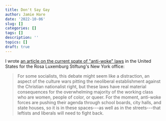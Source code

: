 ```yaml
---
title: Don't Say Gay
author: Jamie Hare
date: '2022-10-06'
slug: []
categories: []
tags: []
description: ''
topics: []
draft: true
---
```


I wrote [an article on the current spate of "anti-woke" laws](https://rosalux.nyc/anti-woke-laws/) in the United States for the Rosa Luxemburg Stiftung's New York office:

> For some socialists, this debate might seem like a distraction, an aspect of the culture wars pitting the neoliberal establishment against the Christian nationalist right, but these laws have real material consequences for the overwhelming majority of the working class who are women, people of color, or queer. For the moment, anti-woke forces are pushing their agenda through school boards, city halls, and state houses, so it is in these spaces---as well as in the streets---that leftists and liberals will need to fight back.
